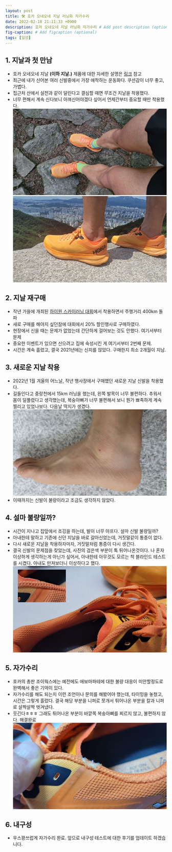 ```yaml
---
layout: post
title: 🛠️ 호카 오네오네 지날 러닝화 자가수리
date: 2022-02-18 21:11:33 +0900
description: 호카 오네오네 지날 러닝화 자가수리 # Add post description (optional)
fig-caption: # Add figcaption (optional)
tags: [일상]
---
```

## 1. 지날과 첫 만남
- 호카 오네오네 지날 **(이하 지날.)** 제품에 대한 자세한 설명은 [링크](https://www.goodrunner.co.kr/product/hoka-m-zinal-bopo/1030/) 참고
- 최근에 내가 신어본 여러 신발중에서 가장 애착하는 운동화다. 쿠션감이 너무 좋고, 가볍다.
- 집근처 산에서 실전과 같이 달린다고 결심할 때면 무조건 지날을 착용했다. 
- 너무 편해서 계속 신다보니 아껴신어야겠다 싶어서 언제간부터 중요할 때만 착용했다.
![지날 착용1](/img/in-post/zinal-01.jpg)
![지날 착용2](/img/in-post/zinal-02.jpg)

## 2. 지날 재구매
- 작년 가을에 개최된 [하이원 스카이러닝 대회](/2021-high1skyrunning/)에서 착용하면서 주행거리 400km 돌파
- 새로 구매를 해야지 싶던참에 대회에서 20% 할인행사로 구매하였다.
- 현장에서 신을 때는 문제가 없었는데 간단하게 걸어보는 것도 안했다. 여기서부터 문제
- 중요한 이벤트가 있으면 신으려고 집에 숙성시킨 게 여기서부터 2번째 문제. 
- 시간은 계속 흘렀고, 결국 2021년에는 신지를 않았다. 구매한지 최소 2개월이 지남.

## 3. 새로운 지날 착용
- 2022년 1월 겨울의 어느날, 작년 행사장에서 구매했던 새로운 지날 신발을 착용했다.
- 길들인다고 중랑천에서 15km 러닝을 했는데, 왼쪽 발목이 너무 불편하다. 추워서 몸이 덜풀렸다고 생각했는데, 복숭아뼈가 너무 불편해서 보니 뭔가 뾰족하게 계속 찔리고 있었나보다. 다음날 딱지가 생겼다.
![지날 신고 부상](/img/in-post/zinal-03.jpg)
- 이때까지는 신발이 불량이라고 조금도 생각하지 않았다. 

## 4. 설마 불량일까?
- 시간이 지나고 집앞에서 조깅을 하는데, 발이 너무 아프다. 설마 신발 불량일까?
- 아내한테 말하고 기존에 신던 지날을 바로 갈아신었는데, 거짓말같이 통증이 없다.
- 다시 새로운 지날을 착용하자마자, 거짓말처럼 통증이 다시 생긴다.
- 결국 신발의 문제점을 찾았는데, 사진의 검은색 부분이 톡 튀어나온것이다. 나 혼자 이상하게 생각하는게 아닌가 싶어서, 아내한테 아무것도 모르는 척 블라인드 테스트를 시켰다. 아내도 만져보더니 이상하다고 했다.
![지날 불량1](/img/in-post/zinal-04.jpg)

## 5. 자가수리
- 호카의 총판 조이웍스에는 예전에도 에보마파테에 대한 불량 대응이 미안할정도로 완벽해서 좋은 기억이 있다.
- 자가수리를 해도 되는지 이런 조언이나 문의를 해봤어야 했는데, 타이밍을 놓쳤고, 시간은 그렇게 흘렀다.  결국 해당 부분을 니퍼로 쪼개서 튀어나온 부분을 칼과 니퍼로 살짝살짝 벗겨냈다.
- 웃긴다ㅎㅎㅎ 그래도 튀어나온 부분이 바깥쪽 복숭아뼈를 찌르지 않고, 불편하지 않다. 해결완료
![지날 자가수리](/img/in-post/zinal-05.jpg)

## 6. 내구성
- 우스꽝쓰럽게 자가수리 완료. 앞으로 내구성 테스트에 대한 후기를 업데이트 하겠습니다.